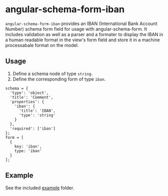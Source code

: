 # angular-schema-form-iban

``angular-schema-form-iban`` provides an IBAN (International Bank Account Number) schema form field for usage with angular-schema-form. It includes validation as well as a parser and a formater to display the IBAN in a human readable format in the view's form field and store it in a machine processabale format on the model.

## Usage

1. Define a schema node of type ``string``.
2. Define the corresponding form of type ``iban``.

```
schema = {
  'type': 'object',
  'title': 'Comment',
  'properties': {
    'iban': {
      'title': 'IBAN',
      'type': 'string'
    }
  },
  'required': ['iban']
};
form = [
  {
    key: 'iban',
    type: 'iban'
  }
];
```

## Example

See the included [example](example) folder.
